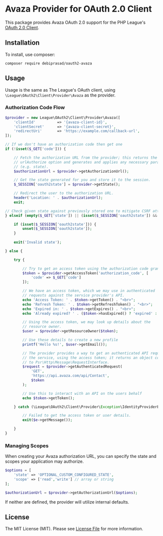 # Avaza Provider for OAuth 2.0 Client

This package provides Avaza OAuth 2.0 support for the PHP League's [OAuth 2.0 Client](https://github.com/thephpleague/oauth2-client).

## Installation

To install, use composer:

```
composer require debiprasad/oauth2-avaza
```

## Usage

Usage is the same as The League's OAuth client, using `\League\OAuth2\Client\Provider\Avaza` as the provider.

### Authorization Code Flow

```php
$provider = new League\OAuth2\Client\Provider\Avaza([
    'clientId'          => '{avaza-client-id}',
    'clientSecret'      => '{avaza-client-secret}',
    'redirectUri'       => 'https://example.com/callback-url',
]);

// If we don't have an authorization code then get one
if (!isset($_GET['code'])) {

    // Fetch the authorization URL from the provider; this returns the
    // urlAuthorize option and generates and applies any necessary parameters
    // (e.g. state).
    $authorizationUrl = $provider->getAuthorizationUrl();

    // Get the state generated for you and store it to the session.
    $_SESSION['oauth2state'] = $provider->getState();

    // Redirect the user to the authorization URL.
    header('Location: ' . $authorizationUrl);
    exit;

// Check given state against previously stored one to mitigate CSRF attack
} elseif (empty($_GET['state']) || (isset($_SESSION['oauth2state']) && $_GET['state'] !== $_SESSION['oauth2state'])) {

    if (isset($_SESSION['oauth2state'])) {
        unset($_SESSION['oauth2state']);
    }
    
    exit('Invalid state');

} else {

    try {

        // Try to get an access token using the authorization code grant.
        $token = $provider->getAccessToken('authorization_code', [
            'code' => $_GET['code']
        ]);

        // We have an access token, which we may use in authenticated
        // requests against the service provider's API.
        echo 'Access Token: ' . $token->getToken() . "<br>";
        echo 'Refresh Token: ' . $token->getRefreshToken() . "<br>";
        echo 'Expired in: ' . $token->getExpires() . "<br>";
        echo 'Already expired? ' . ($token->hasExpired() ? 'expired' : 'not expired') . "<br>";

        // Using the access token, we may look up details about the
        // resource owner.
        $user = $provider->getResourceOwner($token);

        // Use these details to create a new profile
        printf('Hello %s!', $user->getEmail());

        // The provider provides a way to get an authenticated API request for
        // the service, using the access token; it returns an object conforming
        // to Psr\Http\Message\RequestInterface.
        $request = $provider->getAuthenticatedRequest(
            'GET',
            'https://api.avaza.com/api/Contact',
            $token
        );

        // Use this to interact with an API on the users behalf
        echo $token->getToken();

    } catch (\League\OAuth2\Client\Provider\Exception\IdentityProviderException $e) {

        // Failed to get the access token or user details.
        exit($e->getMessage());

    }        
}
```

### Managing Scopes

When creating your Avaza authorization URL, you can specify the state and scopes your application may authorize.

```php
$options = [
    'state' => 'OPTIONAL_CUSTOM_CONFIGURED_STATE',
    'scope' => ['read','write'] // array or string
];

$authorizationUrl = $provider->getAuthorizationUrl($options);
```
If neither are defined, the provider will utilize internal defaults.

## License

The MIT License (MIT). Please see [License File](https://github.com/thephpleague/oauth2-github/blob/master/LICENSE) for more information.